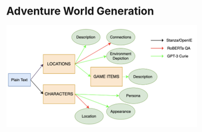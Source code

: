 # Adventure World Generation
![Adventure World Structure](adventure_world_structure.png?raw=true "Adventure World Structure")
